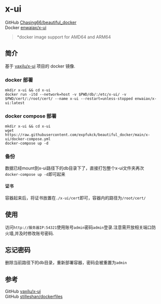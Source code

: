 # x-ui

GitHub [Chasing66/beautiful_docker](https://github.com/Chasing66/beautiful_docker/tree/main/x-ui)  
Docker [enwaiax/x-ui](https://hub.docker.com/r/enwaiax/x-ui)
> *docker image support for AMD64 and ARM64

## 简介
基于 [vaxilu/x-ui](https://github.com/vaxilu/x-ui) 项目的 docker 镜像.

### docker 部署
```shell
mkdir x-ui && cd x-ui
docker run -itd --network=host -v $PWD/db/:/etc/x-ui/ -v $PWD/cert/:/root/cert/ --name x-ui --restart=unless-stopped enwaiax/x-ui:latest
```

### docker compose 部署
```shell
mkdir x-ui && cd x-ui
wget https://raw.githubusercontent.com/expfukck/beautiful_docker/main/x-ui/docker-compose.yml
docker-compose up -d
```

### 备份
数据已经mount到x-ui路径下的db目录下了，直接打包整个x-ui文件夹再次`docker-compose up -d`即可起来

#### 证书
容器起来后，将证书放置在`./x-ui/cert`即可，容器内的路径为`/root/cert/`

## 使用
访问`http://服务器IP:54321`使用账号`admin`密码`admin`登录.注意需开放相关端口防火墙,并及时修改账号密码.

## 忘记密码
删除当前路径下的db目录，重新部署容器，密码会被重置为`admin`

## 参考
GitHub [vaxilu/x-ui](https://github.com/vaxilu/x-ui)  
GitHub [stilleshan/dockerfiles](https://github.com/stilleshan/dockerfiles)  

